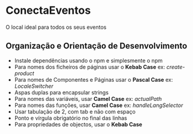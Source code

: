 # ConectaEventos

O local ideal para todos os seus eventos

## Organização e Orientação de Desenvolvimento

- Instale dependências usando o npm e simplesmente o npm
- Para nomes dos ficheiros de páginas usar o **Kebab Case** ex: _create-product_
- Para nomes de Componentes e Páginas usar o **Pascal Case** ex: _LocaleSwitcher_
- Aspas duplas para encapsular strings
- Para nomes das variáveis, usar **Camel Case** ex: _actualPath_
- Para nomes das funções, usar **Camel Case** ex: _handleLangSelector_
- Usar tabulação de 2, com tab e não com espaço
- Ponto e vírgula obrigatório no final das linhas
- Para propriedades de objectos, usar o **Kebab Case**
